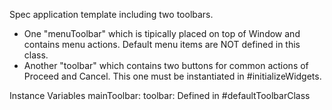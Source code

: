 Spec application template including two toolbars. 

- One  "menuToolbar" which is tipically placed on top of Window and contains menu actions.  Default menu items are NOT defined in this class.
- Another "toolbar"  which contains two buttons for common actions of Proceed and Cancel. This one must be instantiated in #initializeWidgets.

Instance Variables
	mainToolbar:		<MenuModel>
	toolbar:				<Object>			Defined in #defaultToolbarClass

